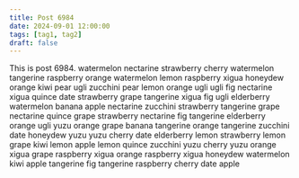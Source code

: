 ```yaml
---
title: Post 6984
date: 2024-09-01 12:00:00
tags: [tag1, tag2]
draft: false
---
```

This is post 6984.
watermelon
nectarine
strawberry
cherry
watermelon
tangerine
raspberry
orange
watermelon
lemon
raspberry
xigua
honeydew
orange
kiwi
pear
ugli
zucchini
pear
lemon
orange
ugli
ugli
fig
nectarine
xigua
quince
date
strawberry
grape
tangerine
xigua
fig
ugli
elderberry
watermelon
banana
apple
nectarine
zucchini
strawberry
tangerine
grape
nectarine
quince
grape
strawberry
nectarine
fig
tangerine
elderberry
orange
ugli
yuzu
orange
grape
banana
tangerine
orange
tangerine
zucchini
date
honeydew
yuzu
yuzu
cherry
date
elderberry
lemon
strawberry
lemon
grape
kiwi
lemon
apple
lemon
quince
zucchini
yuzu
cherry
yuzu
orange
xigua
grape
raspberry
xigua
orange
raspberry
xigua
honeydew
watermelon
kiwi
apple
tangerine
fig
tangerine
raspberry
cherry
date
apple
